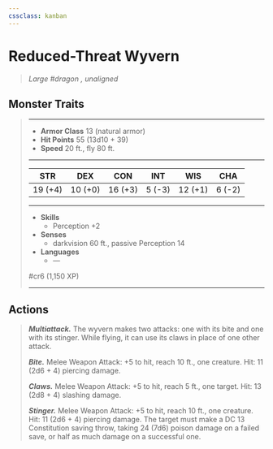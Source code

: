 ```yaml
---
cssclass: kanban
---
```


# Reduced-Threat Wyvern
>*Large #dragon , unaligned*
## Monster Traits
>___
>- **Armor Class** 13 (natural armor)
>- **Hit Points** 55 (13d10 + 39)
>- **Speed** 20 ft., fly 80 ft.
>___
>|STR|DEX|CON|INT|WIS|CHA|
>|:---:|:---:|:---:|:---:|:---:|:---:|
>|19 (+4)|10 (+0)|16 (+3)|5 (-3)|12 (+1)|6 (-2)|
>___
>- **Skills**
>	 - Perception +2
>- **Senses**
>	 - darkvision 60 ft., passive Perception 14
>- **Languages**
>	 - —
>
> #cr6 (1,150 XP)
>___
## Actions
>***Multiattack.*** The wyvern makes two attacks: one with its bite and one with its stinger. While flying, it can use its claws in place of one other attack.  
>
>***Bite.*** Melee Weapon Attack: +5 to hit, reach 10 ft., one creature. Hit: 11 (2d6 + 4) piercing damage.  
>
>***Claws.*** Melee Weapon Attack: +5 to hit, reach 5 ft., one target. Hit: 13 (2d8 + 4) slashing damage.  
>
>***Stinger.*** Melee Weapon Attack: +5 to hit, reach 10 ft., one creature. Hit: 11 (2d6 + 4) piercing damage. The target must make a DC 13 Constitution saving throw, taking 24 (7d6) poison damage on a failed save, or half as much damage on a successful one.